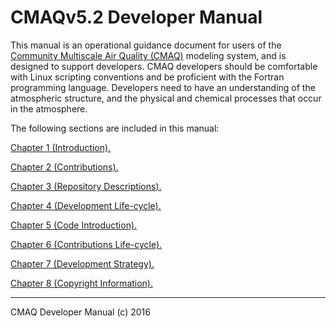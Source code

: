 CMAQv5.2 Developer Manual
==

This manual is an operational guidance document for users of the [Community Multiscale Air Quality (CMAQ)](http://www.epa.gov/cmaq) modeling system, and is designed to support developers. CMAQ developers should be comfortable with Linux scripting conventions and be proficient with the Fortran programming language. Developers need to have an understanding of the atmospheric structure, and the physical and chemical processes that occur in the atmosphere.

The following sections are included in this manual:


[Chapter 1 (Introduction).](CMAQ_Dev_Manual.md#Introduction)

[Chapter 2 (Contributions).](CMAQ_Dev_Manual.md#Contributions)

[Chapter 3 (Repository Descriptions).](CMAQ_Dev_Manual.md#Repository_Descriptions)

[Chapter 4 (Development Life-cycle).](CMAQ_Dev_Manual.md#Development_Life-cycle)

[Chapter 5 (Code Introduction).](CMAQ_Dev_Manual.md#Code_Introduction)

[Chapter 6 (Contributions Life-cycle).](CMAQ_Dev_Manual.md#Contributions_Life-cycle)

[Chapter 7 (Development Strategy).](CMAQ_Dev_Manual.md#Development_Strategy)

[Chapter 8 (Copyright Information).](CMAQ_Dev_Manual.md#Copyright_Information)

***

CMAQ Developer Manual (c) 2016<br>
